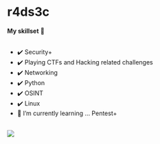 # r4ds3c

<b>My skillset</b> 🔧 <br><br>
- ✔️ Security+ <br>
- ✔️ Playing CTFs and Hacking related challenges<br>
- ✔️ Networking <br>
- ✔️ Python <br>
- ✔️ OSINT <br>
- ✔️ Linux<br>
- 🌱 I’m currently learning ... Pentest+
<br>

<img src="https://github-readme-stats.vercel.app/api?username=r4ds3c&theme=merko&show_icons=true" align="center">


